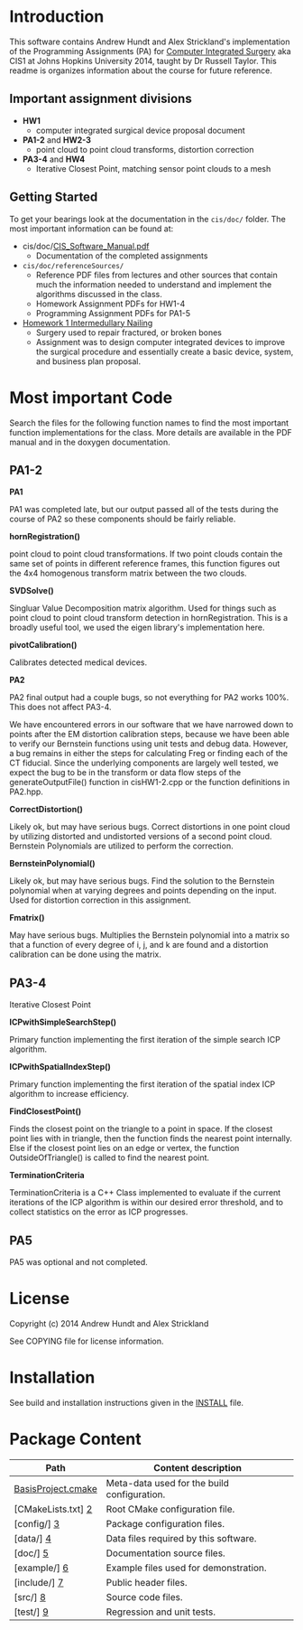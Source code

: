Introduction
============

This software contains Andrew Hundt and Alex Strickland's implementation of the Programming Assignments (PA) for [Computer Integrated Surgery](http://www.cs.jhu.edu/cista/445/) aka CIS1 at Johns Hopkins University 2014, taught by Dr Russell Taylor. This readme is organizes information about the course for future reference.

Important assignment divisions
------------------------------

- **HW1**
  - computer integrated surgical device proposal document
- **PA1-2** and **HW2-3** 
  - point cloud to point cloud transforms, distortion correction
- **PA3-4** and **HW4**
  - Iterative Closest Point, matching sensor point clouds to a mesh

Getting Started
---------------

To get your bearings look at the documentation in the `cis/doc/` folder. The most important information can be found at:

- cis/doc/[CIS_Software_Manual.pdf](https://github.com/ahundt/cis/raw/master/doc/CIS_Software_Manual.pdf)
  - Documentation of the completed assignments
- `cis/doc/referenceSources/`
  - Reference PDF files from lectures and other sources 
    that contain much the information needed to understand 
    and implement the algorithms discussed in the class.
  - Homework Assignment PDFs for HW1-4
  - Programming Assignment PDFs for PA1-5
- [Homework 1 Intermedullary Nailing](https://docs.google.com/document/d/1b3C5iIiOoMnBccvYPlKRPkH8IMZ_uXS1uY1EbEmuVKY/edit?usp=sharing)
  - Surgery used to repair fractured, or broken bones
  - Assignment was to design computer integrated devices 
    to improve the surgical procedure and essentially create
    a basic device, system, and business plan proposal. 

Most important Code
===================

Search the files for the following function names to find the most important function implementations for the class. More details are available in the PDF manual and in the doxygen documentation.

PA1-2
-----

**PA1**

PA1 was completed late, but our output passed all of the tests during the course of PA2 so these components should be fairly reliable.

**hornRegistration()**

point cloud to point cloud transformations. If two point clouds contain the same set of points in different reference frames, this function figures out the 4x4 homogenous transform matrix between the two clouds.

**SVDSolve()**

Singluar Value Decomposition matrix algorithm. Used for things such as point cloud to point cloud transform detection in hornRegistration. This is a broadly useful tool, we used the eigen library's implementation here.  

**pivotCalibration()** 

Calibrates detected medical devices.
  
**PA2**

PA2 final output had a couple bugs, so not everything for PA2 works 100%. This does not affect PA3-4.

We have encountered errors in our software that we have narrowed down to points after the EM distortion calibration steps, because we have been able to verify our Bernstein functions using unit tests and debug data. However, a bug remains in either the steps for calculating Freg or finding each of the CT fiducial. Since the underlying components are largely well tested, we expect the bug to be in the transform or data flow steps of the generateOutputFile() function in cisHW1-2.cpp or the function definitions in PA2.hpp.
**CorrectDistortion()**
Likely ok, but may have serious bugs. Correct distortions in one point cloud by utilizing distorted and undistorted versions of a second point cloud. Bernstein Polynomials are utilized to perform the correction.
**BernsteinPolynomial()**
Likely ok, but may have serious bugs. Find the solution to the Bernstein polynomial when at varying degrees and points depending on the input. Used for distortion correction in this assignment.
**Fmatrix()**
May have serious bugs. Multiplies the Bernstein polynomial into a matrix so that a function of every degree of i, j, and k are found and a distortion calibration can be done using the matrix.

PA3-4
-----

Iterative Closest Point

**ICPwithSimpleSearchStep()**
Primary function implementing the first iteration of the simple search ICP algorithm.**ICPwithSpatialIndexStep()**
Primary function implementing the first iteration of the spatial index ICP algorithm to increase efficiency.

**FindClosestPoint()**
Finds the closest point on the triangle to a point in space. If the closest point lies with in triangle, then the function finds the nearest point internally. Else if the closest point lies on an edge or vertex, the function OutsideOfTriangle() is called to find the nearest point.
**TerminationCriteria**
TerminationCriteria is a C++ Class implemented to evaluate if the current iterations of the ICP algorithm is within our desired error threshold, and to collect statistics on the error as ICP progresses.

PA5
---

PA5 was optional and not completed.

License
=======

Copyright (c) 2014 Andrew Hundt and Alex Strickland <br />

See COPYING file for license information.



Installation
============

See build and installation instructions given in the [INSTALL](/INSTALL.md) file.




Package Content
===============

Path                    | Content description
----------------------- | ----------------------------------------------------------
[BasisProject.cmake][1] | Meta-data used for the build configuration.
[CMakeLists.txt]    [2] | Root CMake configuration file.
[config/]           [3] | Package configuration files.
[data/]             [4] | Data files required by this software.
[doc/]              [5] | Documentation source files.
[example/]          [6] | Example files used for demonstration.
[include/]          [7] | Public header files.
[src/]              [8] | Source code files.
[test/]             [9] | Regression and unit tests.






<!-- --------------------------------------------------------------------------------- -->

<!-- Links to GitHub, see the local directory if you have downloaded the files already -->
[1]: /BasisProject.cmake
[2]: /CMakeLists.txt
[3]: /config
[4]: /data
[5]: /doc
[6]: /example
[7]: /include
[8]: /src
[9]: /test
